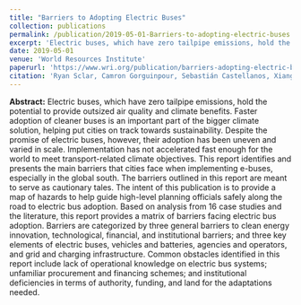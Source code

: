 ```yaml
---
title: "Barriers to Adopting Electric Buses"
collection: publications
permalink: /publication/2019-05-01-Barriers-to-adopting-electric-buses
excerpt: 'Electric buses, which have zero tailpipe emissions, hold the potential to provide outsized air quality and climate benefits. Faster adoption of cleaner buses is an important part of the bigger climate solution, helping put cities on track towards sustainability. Despite the promise of electric buses, however, their adoption has been uneven and varied in scale. Implementation has not accelerated fast enough for the world to meet transport-related climate objectives. This report identifies and presents the main barriers that cities face when implementing e-buses, especially in the global south.'
date: 2019-05-01
venue: 'World Resources Institute'
paperurl: 'https://www.wri.org/publication/barriers-adopting-electric-buses'
citation: 'Ryan Sclar, Camron Gorguinpour, Sebastián Castellanos, Xiangyi Li, (2019). &quot;Barriers to Adopting Electric Buses&quot;<i> . World Resources Institute</i>. '
---
```

<b>Abstract:</b>
Electric buses, which have zero tailpipe emissions, hold the potential to provide outsized air quality and climate benefits. Faster adoption of cleaner buses is an important part of the bigger climate solution, helping put cities on track towards sustainability. Despite the promise of electric buses, however, their adoption has been uneven and varied in scale. Implementation has not accelerated fast enough for the world to meet transport-related climate objectives. This report identifies and presents the main barriers that cities face when implementing e-buses, especially in the global south. The barriers outlined in this report are meant to serve as cautionary tales. The intent of this publication is to provide a map of hazards to help guide high-level planning officials safely along the road to electric bus adoption. Based on analysis from 16 case studies and the literature, this report provides a matrix of barriers facing electric bus adoption. Barriers are categorized by three general barriers to clean energy innovation, technological, financial, and institutional barriers; and three key elements of electric buses, vehicles and batteries, agencies and operators, and grid and charging infrastructure. Common obstacles identified in this report include lack of operational knowledge on electric bus systems; unfamiliar procurement and financing schemes; and institutional deficiencies in terms of authority, funding, and land for the adaptations needed.
